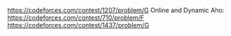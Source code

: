 https://codeforces.com/contest/1207/problem/G
Online and Dynamic Aho: https://codeforces.com/contest/710/problem/F
https://codeforces.com/contest/1437/problem/G
